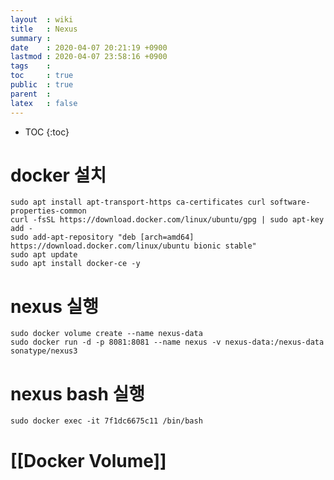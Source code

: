 ```yaml
---
layout  : wiki
title   : Nexus
summary : 
date    : 2020-04-07 20:21:19 +0900
lastmod : 2020-04-07 23:58:16 +0900
tags    : 
toc     : true
public  : true
parent  : 
latex   : false
---
```

* TOC
{:toc}

# docker 설치

    sudo apt install apt-transport-https ca-certificates curl software-properties-common
    curl -fsSL https://download.docker.com/linux/ubuntu/gpg | sudo apt-key add -
    sudo add-apt-repository "deb [arch=amd64] https://download.docker.com/linux/ubuntu bionic stable"
    sudo apt update
    sudo apt install docker-ce -y

# nexus 실행

    sudo docker volume create --name nexus-data
    sudo docker run -d -p 8081:8081 --name nexus -v nexus-data:/nexus-data sonatype/nexus3

# nexus bash 실행

    sudo docker exec -it 7f1dc6675c11 /bin/bash
# [[Docker Volume]]
